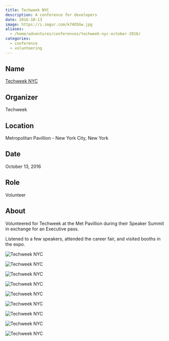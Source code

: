 ```yaml
---
title: Techweek NYC
description: A conference for developers
date: 2016-10-13
image: https://i.imgur.com/k74O5Gw.jpg
aliases:
  - /home/adventures/conferences/techweek-nyc-october-2016/
categories:
  - conference
  - volunteering
---
```


## Name

[Techweek NYC](https://techweek.com)

## Organizer

Techweek

## Location

Metropolitan Pavillion - New York City, New York

## Date

October 13, 2016

## Role

Volunteer

## About

Volunteered for Techweek at the Met Pavillion during their Speaker Summit in exchange for an Executive pass.

Listened to a few speakers, attended the career fair, and visited booths in the expo.

![Techweek NYC](https://i.imgur.com/01ZGJsk.jpg)

![Techweek NYC](https://i.imgur.com/eiMJIDL.jpg)

![Techweek NYC](https://i.imgur.com/nMW6RqK.jpg)

![Techweek NYC](https://i.imgur.com/r8wQbqk.jpg)

![Techweek NYC](https://i.imgur.com/pQprLC3.jpg)

![Techweek NYC](https://i.imgur.com/CrwRnIt.jpg)

![Techweek NYC](https://i.imgur.com/YLKyvHO.jpg)

![Techweek NYC](https://i.imgur.com/a2la0U7.jpg)

![Techweek NYC](https://i.imgur.com/z5CJZ8P.jpg)
